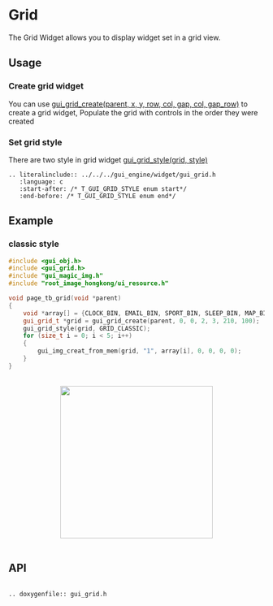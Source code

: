 # Grid

The Grid Widget allows you to display widget set in a grid view.

## Usage

### Create grid widget
You can use [gui_grid_create(parent, x, y, row, col, gap, col, gap_row)](#api) to create a grid widget, Populate the grid with controls in the order they were created

### Set grid style
There are two style in grid widget [gui_grid_style(grid, style)](#api)

```eval_rst
.. literalinclude:: ../../../gui_engine/widget/gui_grid.h
   :language: c
   :start-after: /* T_GUI_GRID_STYLE enum start*/
   :end-before: /* T_GUI_GRID_STYLE enum end*/
```

## Example

### classic style


```cpp
#include <gui_obj.h>
#include <gui_grid.h>
#include "gui_magic_img.h"
#include "root_image_hongkong/ui_resource.h"

void page_tb_grid(void *parent)
{
    void *array[] = {CLOCK_BIN, EMAIL_BIN, SPORT_BIN, SLEEP_BIN, MAP_BIN};
    gui_grid_t *grid = gui_grid_create(parent, 0, 0, 2, 3, 210, 100);
    gui_grid_style(grid, GRID_CLASSIC);
    for (size_t i = 0; i < 5; i++)
    {
        gui_img_creat_from_mem(grid, "1", array[i], 0, 0, 0, 0);
    }
}
```
<br>
<center><img width = "300" src= "https://foruda.gitee.com/images/1693896763454036220/6c0a498b_10088396.png"/></center>
<br>


## API 


```eval_rst

.. doxygenfile:: gui_grid.h

```
